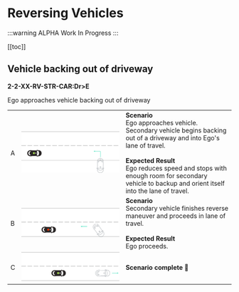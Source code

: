 # Reversing Vehicles

:::warning ALPHA
Work In Progress
:::

[[toc]]

## Vehicle backing out of driveway
**2-2-XX-RV-STR-CAR:Dr>E**

Ego approaches vehicle backing out of driveway

|    |                                    |          |
| -- | ---------------------------------- | -------- |
|  A  | ![Vehicle reversing-A](./images/RV-01-A.png) | **Scenario** <br> Ego approaches vehicle. Secondary vehicle begins backing out of a driveway and into Ego's lane of travel. <br><br> **Expected Result** <br> Ego reduces speed and stops with enough room for secondary vehicle to backup and orient itself into the lane of travel.  |
|  B  | ![Vehicle reversing-B](./images/RV-01-B.png) | **Scenario** <br> Secondary vehicle finishes reverse maneuver and proceeds in lane of travel. <br><br> **Expected Result** <br> Ego proceeds.  |
|  C  | ![Vehicle reversing-C](./images/RV-01-C.png) | **Scenario complete 🎉** |
